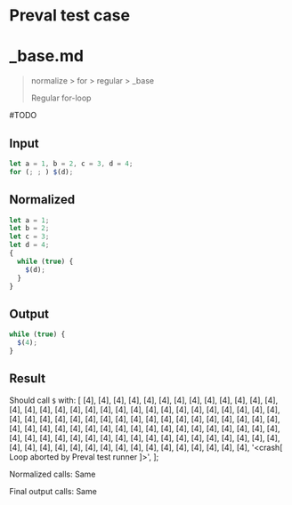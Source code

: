 # Preval test case

# _base.md

> normalize > for > regular > _base
>
> Regular for-loop

#TODO

## Input

`````js filename=intro
let a = 1, b = 2, c = 3, d = 4;
for (; ; ) $(d);
`````

## Normalized

`````js filename=intro
let a = 1;
let b = 2;
let c = 3;
let d = 4;
{
  while (true) {
    $(d);
  }
}
`````

## Output

`````js filename=intro
while (true) {
  $(4);
}
`````

## Result

Should call `$` with:
[
  [4],
  [4],
  [4],
  [4],
  [4],
  [4],
  [4],
  [4],
  [4],
  [4],
  [4],
  [4],
  [4],
  [4],
  [4],
  [4],
  [4],
  [4],
  [4],
  [4],
  [4],
  [4],
  [4],
  [4],
  [4],
  [4],
  [4],
  [4],
  [4],
  [4],
  [4],
  [4],
  [4],
  [4],
  [4],
  [4],
  [4],
  [4],
  [4],
  [4],
  [4],
  [4],
  [4],
  [4],
  [4],
  [4],
  [4],
  [4],
  [4],
  [4],
  [4],
  [4],
  [4],
  [4],
  [4],
  [4],
  [4],
  [4],
  [4],
  [4],
  [4],
  [4],
  [4],
  [4],
  [4],
  [4],
  [4],
  [4],
  [4],
  [4],
  [4],
  [4],
  [4],
  [4],
  [4],
  [4],
  [4],
  [4],
  [4],
  [4],
  [4],
  [4],
  [4],
  [4],
  [4],
  [4],
  [4],
  [4],
  [4],
  [4],
  [4],
  [4],
  [4],
  [4],
  [4],
  [4],
  [4],
  [4],
  [4],
  [4],
  [4],
  '<crash[ Loop aborted by Preval test runner ]>',
];

Normalized calls: Same

Final output calls: Same
